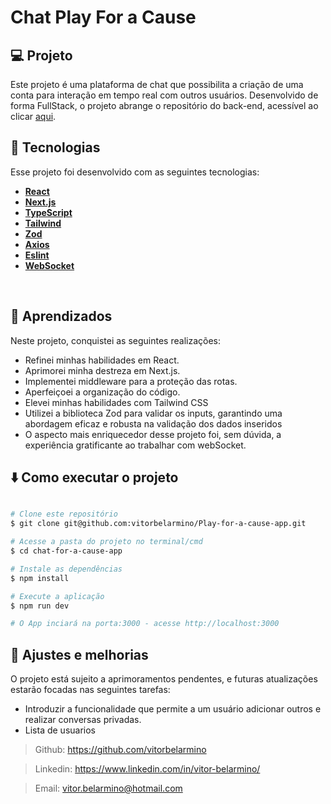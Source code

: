 # Chat Play For a Cause

## 💻 Projeto
  Este projeto é uma plataforma de chat que possibilita a criação de uma conta para interação em tempo real com outros usuários. Desenvolvido de forma FullStack, o projeto abrange o repositório do back-end, acessível ao clicar [aqui](https://github.com/vitorbelarmino/Play-for-a-cause-service).
</br>

## 🚀 Tecnologias

Esse projeto foi desenvolvido com as seguintes tecnologias:

-  **[React](https://react.dev/)**
-  **[Next.js](https://nextjs.org/)**
-  **[TypeScript](https://www.typescriptlang.org/)**
-  **[Tailwind](https://tailwindcss.com/)**
-  **[Zod](https://zod.dev/)**
-  **[Axios](https://axios-http.com/ptbr/)**
-  **[Eslint](https://eslint.org/)**
-  **[WebSocket](https://developer.mozilla.org/pt-BR/docs/Web/API/WebSockets_API/)**
</br>

## 📌 Aprendizados
Neste projeto, conquistei as seguintes realizações:
- Refinei minhas habilidades em React.
- Aprimorei minha destreza em Next.js.
- Implementei middleware para a proteção das rotas.
- Aperfeiçoei a organização do código.
- Elevei minhas habilidades com Tailwind CSS
- Utilizei a biblioteca Zod para validar os inputs, garantindo uma abordagem eficaz e robusta na validação dos dados inseridos
- O aspecto mais enriquecedor desse projeto foi, sem dúvida, a experiência gratificante ao trabalhar com webSocket.


## ⬇️ Como executar o projeto

```bash

# Clone este repositório
$ git clone git@github.com:vitorbelarmino/Play-for-a-cause-app.git

# Acesse a pasta do projeto no terminal/cmd
$ cd chat-for-a-cause-app

# Instale as dependências
$ npm install

# Execute a aplicação
$ npm run dev

# O App inciará na porta:3000 - acesse http://localhost:3000 
```
## 📝 Ajustes e melhorias


O projeto está sujeito a aprimoramentos pendentes, e futuras atualizações estarão focadas nas seguintes tarefas:

- Introduzir a funcionalidade que permite a um usuário adicionar outros e realizar conversas privadas.
- Lista de usuarios
   

> Github: https://github.com/vitorbelarmino

> Linkedin: https://www.linkedin.com/in/vitor-belarmino/

> Email: vitor.belarmino@hotmail.com
